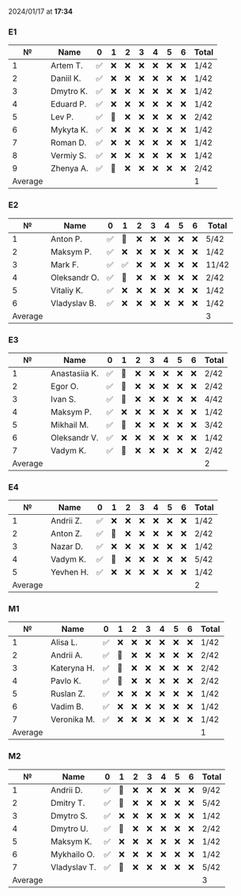 2024/01/17 at **17:34**
### E1
|№|Name|0|1|2|3|4|5|6|Total|
|-----|-----|-----|-----|-----|-----|-----|-----|-----|-----|
|1|Artem T.|✅|❌|❌|❌|❌|❌|❌|1/42|
|2|Daniil K.|✅|❌|❌|❌|❌|❌|❌|1/42|
|3|Dmytro K.|✅|❌|❌|❌|❌|❌|❌|1/42|
|4|Eduard P.|✅|❌|❌|❌|❌|❌|❌|1/42|
|5|Lev P.|✅|🔄|❌|❌|❌|❌|❌|2/42|
|6|Mykyta K.|✅|❌|❌|❌|❌|❌|❌|1/42|
|7|Roman D.|✅|❌|❌|❌|❌|❌|❌|1/42|
|8|Vermiy S.|✅|❌|❌|❌|❌|❌|❌|1/42|
|9|Zhenya A.|✅|🔄|❌|❌|❌|❌|❌|2/42|
|Average|||||||||1|
### E2
|№|Name|0|1|2|3|4|5|6|Total|
|-----|-----|-----|-----|-----|-----|-----|-----|-----|-----|
|1|Anton P.|✅|🔄|❌|❌|❌|❌|❌|5/42|
|2|Maksym P.|✅|❌|❌|❌|❌|❌|❌|1/42|
|3|Mark F.|✅|✅|❌|❌|❌|❌|❌|11/42|
|4|Oleksandr O.|✅|🔄|❌|❌|❌|❌|❌|2/42|
|5|Vitaliy K.|✅|❌|❌|❌|❌|❌|❌|1/42|
|6|Vladyslav B.|✅|❌|❌|❌|❌|❌|❌|1/42|
|Average|||||||||3|
### E3
|№|Name|0|1|2|3|4|5|6|Total|
|-----|-----|-----|-----|-----|-----|-----|-----|-----|-----|
|1|Anastasiia K.|✅|🔄|❌|❌|❌|❌|❌|2/42|
|2|Egor O.|✅|🔄|❌|❌|❌|❌|❌|2/42|
|3|Ivan S.|✅|🔄|❌|❌|❌|❌|❌|4/42|
|4|Maksym P.|✅|❌|❌|❌|❌|❌|❌|1/42|
|5|Mikhail M.|✅|🔄|❌|❌|❌|❌|❌|3/42|
|6|Oleksandr V.|✅|❌|❌|❌|❌|❌|❌|1/42|
|7|Vadym K.|✅|🔄|❌|❌|❌|❌|❌|2/42|
|Average|||||||||2|
### E4
|№|Name|0|1|2|3|4|5|6|Total|
|-----|-----|-----|-----|-----|-----|-----|-----|-----|-----|
|1|Andrii Z.|✅|❌|❌|❌|❌|❌|❌|1/42|
|2|Anton Z.|✅|🔄|❌|❌|❌|❌|❌|2/42|
|3|Nazar D.|✅|❌|❌|❌|❌|❌|❌|1/42|
|4|Vadym K.|✅|🔄|❌|❌|❌|❌|❌|5/42|
|5|Yevhen H.|✅|❌|❌|❌|❌|❌|❌|1/42|
|Average|||||||||2|
### M1
|№|Name|0|1|2|3|4|5|6|Total|
|-----|-----|-----|-----|-----|-----|-----|-----|-----|-----|
|1|Alisa L.|✅|❌|❌|❌|❌|❌|❌|1/42|
|2|Andrii A.|✅|🔄|❌|❌|❌|❌|❌|2/42|
|3|Kateryna H.|✅|🔄|❌|❌|❌|❌|❌|2/42|
|4|Pavlo K.|✅|🔄|❌|❌|❌|❌|❌|2/42|
|5|Ruslan Z.|✅|❌|❌|❌|❌|❌|❌|1/42|
|6|Vadim B.|✅|❌|❌|❌|❌|❌|❌|1/42|
|7|Veronika M.|✅|❌|❌|❌|❌|❌|❌|1/42|
|Average|||||||||1|
### M2
|№|Name|0|1|2|3|4|5|6|Total|
|-----|-----|-----|-----|-----|-----|-----|-----|-----|-----|
|1|Andrii D.|✅|🔄|❌|❌|❌|❌|❌|9/42|
|2|Dmitry T.|✅|🔄|❌|❌|❌|❌|❌|5/42|
|3|Dmytro S.|✅|❌|❌|❌|❌|❌|❌|1/42|
|4|Dmytro U.|✅|🔄|❌|❌|❌|❌|❌|2/42|
|5|Maksym K.|✅|❌|❌|❌|❌|❌|❌|1/42|
|6|Mykhailo O.|✅|❌|❌|❌|❌|❌|❌|1/42|
|7|Vladyslav T.|✅|🔄|❌|❌|❌|❌|❌|5/42|
|Average|||||||||3|
